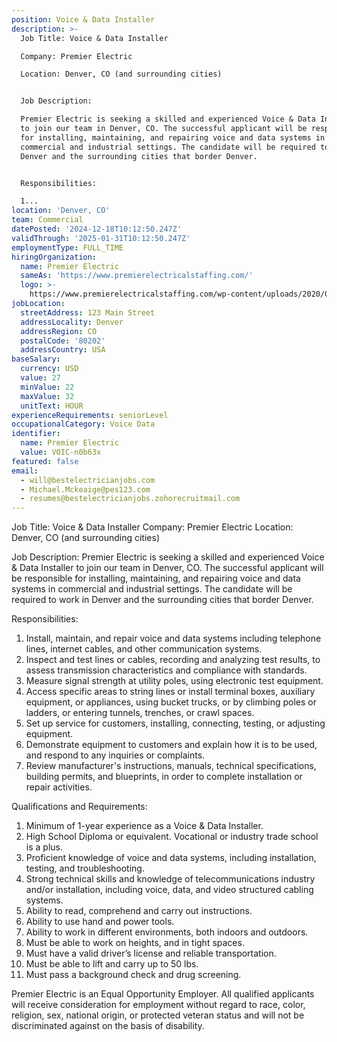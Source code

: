 ```yaml
---
position: Voice & Data Installer
description: >-
  Job Title: Voice & Data Installer

  Company: Premier Electric

  Location: Denver, CO (and surrounding cities)


  Job Description:

  Premier Electric is seeking a skilled and experienced Voice & Data Installer
  to join our team in Denver, CO. The successful applicant will be responsible
  for installing, maintaining, and repairing voice and data systems in
  commercial and industrial settings. The candidate will be required to work in
  Denver and the surrounding cities that border Denver. 


  Responsibilities:

  1...
location: 'Denver, CO'
team: Commercial
datePosted: '2024-12-18T10:12:50.247Z'
validThrough: '2025-01-31T10:12:50.247Z'
employmentType: FULL_TIME
hiringOrganization:
  name: Premier Electric
  sameAs: 'https://www.premierelectricalstaffing.com/'
  logo: >-
    https://www.premierelectricalstaffing.com/wp-content/uploads/2020/05/Premier-Electrical-Staffing-logo.png
jobLocation:
  streetAddress: 123 Main Street
  addressLocality: Denver
  addressRegion: CO
  postalCode: '80202'
  addressCountry: USA
baseSalary:
  currency: USD
  value: 27
  minValue: 22
  maxValue: 32
  unitText: HOUR
experienceRequirements: seniorLevel
occupationalCategory: Voice Data
identifier:
  name: Premier Electric
  value: VOIC-n0b63x
featured: false
email:
  - will@bestelectricianjobs.com
  - Michael.Mckeaige@pes123.com
  - resumes@bestelectricianjobs.zohorecruitmail.com
---
```




Job Title: Voice & Data Installer
Company: Premier Electric
Location: Denver, CO (and surrounding cities)

Job Description:
Premier Electric is seeking a skilled and experienced Voice & Data Installer to join our team in Denver, CO. The successful applicant will be responsible for installing, maintaining, and repairing voice and data systems in commercial and industrial settings. The candidate will be required to work in Denver and the surrounding cities that border Denver. 

Responsibilities:
1. Install, maintain, and repair voice and data systems including telephone lines, internet cables, and other communication systems.
2. Inspect and test lines or cables, recording and analyzing test results, to assess transmission characteristics and compliance with standards.
3. Measure signal strength at utility poles, using electronic test equipment.
4. Access specific areas to string lines or install terminal boxes, auxiliary equipment, or appliances, using bucket trucks, or by climbing poles or ladders, or entering tunnels, trenches, or crawl spaces.
5. Set up service for customers, installing, connecting, testing, or adjusting equipment.
6. Demonstrate equipment to customers and explain how it is to be used, and respond to any inquiries or complaints.
7. Review manufacturer's instructions, manuals, technical specifications, building permits, and blueprints, in order to complete installation or repair activities.

Qualifications and Requirements:
1. Minimum of 1-year experience as a Voice & Data Installer.
2. High School Diploma or equivalent. Vocational or industry trade school is a plus.
3. Proficient knowledge of voice and data systems, including installation, testing, and troubleshooting.
4. Strong technical skills and knowledge of telecommunications industry and/or installation, including voice, data, and video structured cabling systems.
5. Ability to read, comprehend and carry out instructions.
6. Ability to use hand and power tools.
7. Ability to work in different environments, both indoors and outdoors.
8. Must be able to work on heights, and in tight spaces.
9. Must have a valid driver’s license and reliable transportation.
10. Must be able to lift and carry up to 50 lbs.
11. Must pass a background check and drug screening.

Premier Electric is an Equal Opportunity Employer. All qualified applicants will receive consideration for employment without regard to race, color, religion, sex, national origin, or protected veteran status and will not be discriminated against on the basis of disability.
